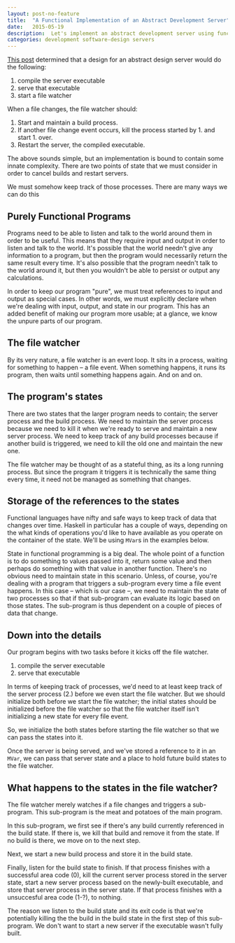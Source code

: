 ```yaml
---
layout: post-no-feature
title:  "A Functional Implementation of an Abstract Development Server"
date:   2015-05-19
description:  Let's implement an abstract development server using functional thinking.
categories: development software-design servers
---
```

[This post](2015/05/designing-an-abstract-development-server.html)
determined that a design for an abstract design server would do the
following:

1. compile the server executable
2. serve that executable
3. start a file watcher

When a file changes, the file watcher should:

1. Start and maintain a build process.
2. If another file change event occurs, kill the process started by 1. and
   start 1. over.
3. Restart the server, the compiled executable.

The above sounds simple, but an implementation is bound to contain some
innate complexity. There are two points of state that we must consider
in order to cancel builds and restart servers.

We must somehow keep track of those processes. There are many ways we
can do this 

## Purely Functional Programs

Programs need to be able to listen and talk to the world around them in
order to be useful. This means that they require input and output in
order to listen and talk to the world. It's possible that the world
needn't give any information to a program, but then the program would
necessarily return the same result every time. It's also possible that
the program needn't talk to the world around it, but then you wouldn't
be able to persist or output any calculations.

In order to keep our program "pure", we must treat references to input
and output as special cases. In other words, we must explicitly declare
when we're dealing with input, output, and state in our program. This
has an added benefit of making our program more usable; at a glance, we
know the unpure parts of our program.

## The file watcher

By its very nature, a file watcher is an event loop. It sits in a
process, waiting for something to happen – a file event. When something
happens, it runs its program, then waits until something happens again.
And on and on.

## The program's states

There are two states that the larger program needs to contain; the
server process and the build process. We need to maintain the server
process because we need to kill it when we're ready to serve and
maintain a new server process. We need to keep track of any build
processes because if another build is triggered, we need to kill the old
one and maintain the new one.

The file watcher may be thought of as a stateful thing, as its a long
running process. But since the program it triggers it is technically
the same thing every time, it need not be managed as something that
changes.

## Storage of the references to the states

Functional languages have nifty and safe ways to keep track of data that
changes over time. Haskell in particular has a couple of ways, depending
on the what kinds of operations you'd like to have available as you
operate on the container of the state. We'll be using `MVar`s in the
examples below.

State in functional programming is a big deal. The whole point of a
function is to do something to values passed into it, return some value
and then perhaps do something with that value in another function.
There's no obvious need to maintain state in this scenario. Unless, of
course, you're dealing with a program that triggers a sub-program every
time a file event happens. In this case – which is our case –, we need
to maintain the state of two processes so that if that sub-program can
evaluate its logic based on those states. The sub-program is thus
dependent on a couple of pieces of data that change.

## Down into the details

Our program begins with two tasks before it kicks off the file watcher.

1. compile the server executable
2. serve that executable

In terms of keeping track of processes, we'd need to at least keep track
of the server process (2.) before we even start the file watcher. But
we should initialize both before we start the file watcher; the initial
states should be initialized before the file watcher so that the file
watcher itself isn't initializing a new state for every file event.

So, we initialize the both states before starting the file watcher so
that we can pass the states into it.

Once the server is being served, and we've stored a reference to it in
an `MVar`, we can pass that server state and a place to hold future
build states to the file watcher.

## What happens to the states in the file watcher?

The file watcher merely watches if a file changes and triggers a
sub-program. This sub-program is the meat and potatoes of the main
program.

In this sub-program, we first see if there's any build currently
referenced in the build state. If there is, we kill that build and
remove it from the state. If no build is there, we move on to the next
step.

Next, we start a new build process and store it in the build state.

Finally, listen for the build state to finish. If that process finishes
with a successful area code (0), kill the current server process stored
in the server state, start a new server process based on the newly-built 
executable, and store that server process in the server state. If that
process finishes with a unsuccesful area code (1-?), to nothing.

The reason we listen to the build state and its exit code is that we're
potentially killing the the build in the build state in the first step
of this sub-program. We don't want to start a new server if the
executable wasn't fully built.
